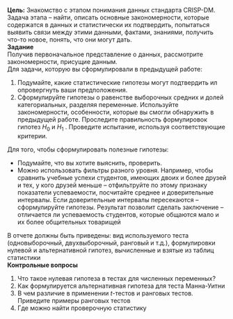 **Цель:** Знакомство с этапом понимания данных стандарта CRISP-DM.  
Задача этапа – найти, описать основные закономерности, которые содержатся в данных и статистически их подтвердить, попытаться выявить связи между этими данными, фактами, знаниями, получить что-то новое, понять, что они могут дать.  
**Задание**  
Получив первоначальное представление о данных, рассмотрите закономерности, присущие данным.  
Для задачи, которую вы сформулировали в предыдущей работе:  
1. Подумайте, какие статистические гипотезы могут подтвердить ил опровергнуть ваши предположения.
2. Сформулируйте гипотезы о равенстве выборочных средних и долей категориальных, разделяя переменные. Используйте закономерности, особенности, которые вы смогли обнаружить в предыдущей работе. Проследите правильность формулировок гипотез $H_0$ и $H_1$ . Проведите испытание, используя соответствующие критерии.
  
Для того, чтобы сформулировать полезные гипотезы:  
- Подумайте, что вы хотите выяснить, проверить.
- Можно использовать фильтры разного уровня. Например, чтобы сравнить учебные успехи студентов, имеющих двоих и более друзей и тех, у кого друзей меньше – отфильтруйте по этому признаку показатели успеваемости, посчитайте среднее и доверительные интервалы. Если доверительные интервалы пересекаются – сформулируйте гипотезы. Результат позволит сделать заключение – отличается ли успеваемость студентов, которые общаются мало и их более общительных товарищей
  
В отчете должны быть приведены: вид используемого теста (одновыборочный, двухвыборочный, ранговый и т.д.), формулировки нулевой и альтернативной гипотез, вычисленные и взятые из таблиц статистики  
**Контрольные вопросы**
1. Что такое нулевая гипотеза в тестах для численных переменных?
2. Как формулируется альтернативная гипотеза для теста Манна-Уитни
3. В чем различие в применении $t$-тестов и ранговых тестов. Приведите примеры ранговых тестов
4. Где можно найти проверочную статистику